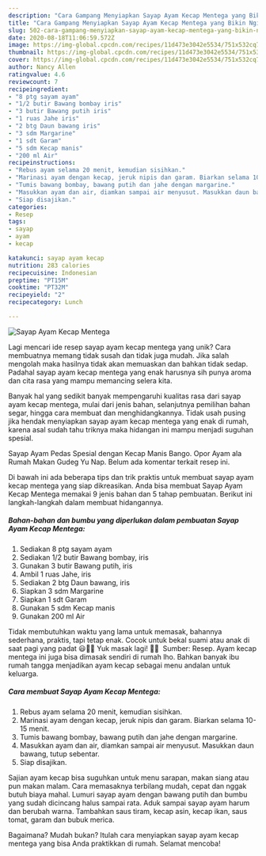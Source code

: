 ```yaml
---
description: "Cara Gampang Menyiapkan Sayap Ayam Kecap Mentega yang Bikin Ngiler"
title: "Cara Gampang Menyiapkan Sayap Ayam Kecap Mentega yang Bikin Ngiler"
slug: 502-cara-gampang-menyiapkan-sayap-ayam-kecap-mentega-yang-bikin-ngiler
date: 2020-08-18T11:06:59.572Z
image: https://img-global.cpcdn.com/recipes/11d473e3042e5534/751x532cq70/sayap-ayam-kecap-mentega-foto-resep-utama.jpg
thumbnail: https://img-global.cpcdn.com/recipes/11d473e3042e5534/751x532cq70/sayap-ayam-kecap-mentega-foto-resep-utama.jpg
cover: https://img-global.cpcdn.com/recipes/11d473e3042e5534/751x532cq70/sayap-ayam-kecap-mentega-foto-resep-utama.jpg
author: Nancy Allen
ratingvalue: 4.6
reviewcount: 7
recipeingredient:
- "8 ptg sayam ayam"
- "1/2 butir Bawang bombay iris"
- "3 butir Bawang putih iris"
- "1 ruas Jahe iris"
- "2 btg Daun bawang iris"
- "3 sdm Margarine"
- "1 sdt Garam"
- "5 sdm Kecap manis"
- "200 ml Air"
recipeinstructions:
- "Rebus ayam selama 20 menit, kemudian sisihkan."
- "Marinasi ayam dengan kecap, jeruk nipis dan garam. Biarkan selama 10-15 menit."
- "Tumis bawang bombay, bawang putih dan jahe dengan margarine."
- "Masukkan ayam dan air, diamkan sampai air menyusut. Masukkan daun bawang, tutup sebentar."
- "Siap disajikan."
categories:
- Resep
tags:
- sayap
- ayam
- kecap

katakunci: sayap ayam kecap 
nutrition: 283 calories
recipecuisine: Indonesian
preptime: "PT15M"
cooktime: "PT32M"
recipeyield: "2"
recipecategory: Lunch

---
```



![Sayap Ayam Kecap Mentega](https://img-global.cpcdn.com/recipes/11d473e3042e5534/751x532cq70/sayap-ayam-kecap-mentega-foto-resep-utama.jpg)

Lagi mencari ide resep sayap ayam kecap mentega yang unik? Cara membuatnya memang tidak susah dan tidak juga mudah. Jika salah mengolah maka hasilnya tidak akan memuaskan dan bahkan tidak sedap. Padahal sayap ayam kecap mentega yang enak harusnya sih punya aroma dan cita rasa yang mampu memancing selera kita.

Banyak hal yang sedikit banyak mempengaruhi kualitas rasa dari sayap ayam kecap mentega, mulai dari jenis bahan, selanjutnya pemilihan bahan segar, hingga cara membuat dan menghidangkannya. Tidak usah pusing jika hendak menyiapkan sayap ayam kecap mentega yang enak di rumah, karena asal sudah tahu triknya maka hidangan ini mampu menjadi suguhan spesial.

Sayap Ayam Pedas Spesial dengan Kecap Manis Bango. Opor Ayam ala Rumah Makan Gudeg Yu Nap. Belum ada komentar terkait resep ini.


Di bawah ini ada beberapa tips dan trik praktis untuk membuat sayap ayam kecap mentega yang siap dikreasikan. Anda bisa membuat Sayap Ayam Kecap Mentega memakai 9 jenis bahan dan 5 tahap pembuatan. Berikut ini langkah-langkah dalam membuat hidangannya.

<!--inarticleads1-->

##### Bahan-bahan dan bumbu yang diperlukan dalam pembuatan Sayap Ayam Kecap Mentega:

1. Sediakan 8 ptg sayam ayam
1. Sediakan 1/2 butir Bawang bombay, iris
1. Gunakan 3 butir Bawang putih, iris
1. Ambil 1 ruas Jahe, iris
1. Sediakan 2 btg Daun bawang, iris
1. Siapkan 3 sdm Margarine
1. Siapkan 1 sdt Garam
1. Gunakan 5 sdm Kecap manis
1. Gunakan 200 ml Air


Tidak membutuhkan waktu yang lama untuk memasak, bahannya sederhana, praktis, tapi tetap enak. Cocok untuk bekal suami atau anak di saat pagi yang padat 😃👍🏻 Yuk masak lagi! 👩‍🍳 ️ Sumber: Resep. Ayam kecap mentega ini juga bisa dimasak sendiri di rumah lho. Bahkan banyak ibu rumah tangga menjadikan ayam kecap sebagai menu andalan untuk keluarga. 

<!--inarticleads2-->

##### Cara membuat Sayap Ayam Kecap Mentega:

1. Rebus ayam selama 20 menit, kemudian sisihkan.
1. Marinasi ayam dengan kecap, jeruk nipis dan garam. Biarkan selama 10-15 menit.
1. Tumis bawang bombay, bawang putih dan jahe dengan margarine.
1. Masukkan ayam dan air, diamkan sampai air menyusut. Masukkan daun bawang, tutup sebentar.
1. Siap disajikan.


Sajian ayam kecap bisa suguhkan untuk menu sarapan, makan siang atau pun makan malam. Cara memasaknya terbilang mudah, cepat dan nggak butuh biaya mahal. Lumuri sayap ayam dengan bawang putih dan bumbu yang sudah dicincang halus sampai rata. Aduk sampai sayap ayam harum dan berubah warna. Tambahkan saus tiram, kecap asin, kecap ikan, saus tomat, garam dan bubuk merica. 

Bagaimana? Mudah bukan? Itulah cara menyiapkan sayap ayam kecap mentega yang bisa Anda praktikkan di rumah. Selamat mencoba!
